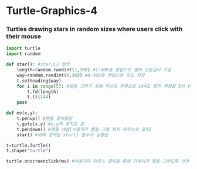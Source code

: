 # Turtle-Graphics-4
### Turtles drawing stars in random sizes where users click with their mouse

```python
import turtle
import random

def star(): #star라고 정의
    length=random.randint(1,300) #1~300중 랜덤으로 별의 선분길이 지정
    way=random.randint(0,360) #0~360중 랜덤으로 각도 지정
    t.setheading(way)
    for i in range(5): #별을 그리기 위해 직선과 왼쪽으로 144도 회전 짝꿍을 5번 반복
        t.fd(length)
        t.lt(144)
    pass

def mv(x,y):
    t.penup() #펜을 들어올림
    t.goto(x,y) #x,y의 위치로 감
    t.pendown() #펜을 내림(사용자가 별을 그릴 위치 마우스로 클릭)
    star() #위에 정의된 star() 함수가 실행된

t=turtle.Turtle()
t.shape("turtle")

turtle.onscreenclick(mv) #사용자의 마우스 클릭을 통해 거북이가 별을 그리도록 선언

```
